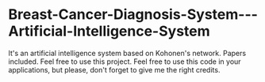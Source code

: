 # Breast-Cancer-Diagnosis-System---Artificial-Intelligence-System
It's an artificial intelligence system based on Kohonen's network. Papers included. Feel free to use this project. Feel free to use this code in your applications, but please, don't forget to give me the right credits.
